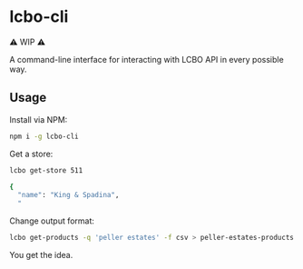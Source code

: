 # lcbo-cli

:warning: WIP :warning:

A command-line interface for interacting with LCBO API in every possible way.

## Usage

Install via NPM:

```bash
npm i -g lcbo-cli
```

Get a store:

```bash
lcbo get-store 511

{
  "name": "King & Spadina",
  "
```

Change output format:

```bash
lcbo get-products -q 'peller estates' -f csv > peller-estates-products.csv
```

You get the idea.
